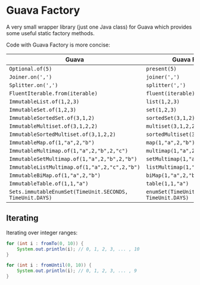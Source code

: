 Guava Factory
=============

A very small wrapper library (just one Java class) for Guava which provides some useful static factory methods.  

Code with Guava Factory is more concise:

Guava | Guava Factory
--- | ---
`Optional.of(5)` | `present(5)` 
`Joiner.on(',')` | `joiner(',')`
`Splitter.on(',')` | `splitter(',')`
`FluentIterable.from(iterable)` | `fluent(iterable)`
`ImmutableList.of(1,2,3)` | `list(1,2,3)`
`ImmutableSet.of(1,2,3)` | `set(1,2,3)`
`ImmutableSortedSet.of(3,1,2)` | `sortedSet(3,1,2)`
`ImmutableMultiset.of(3,1,2,2)` | `multiset(3,1,2,2)`
`ImmutableSortedMultiset.of(3,1,2,2)` | `sortedMultiset(3,1,2,2)`
`ImmutableMap.of(1,"a",2,"b")` | `map(1,"a",2,"b")`
`ImmutableMultimap.of(1,"a",2,"b",2,"c")` | `multimap(1,"a",2,"b",2,"c")`
`ImmutableSetMultimap.of(1,"a",2,"b",2,"b")` | `setMultimap(1,"a",2,"b",2,"b")`
`ImmutableListMultimap.of(1,"a",2,"c",2,"b")` | `listMultimap(1,"a",2,"c",2,"b")`
`ImmutableBiMap.of(1,"a",2,"b")` | `biMap(1,"a",2,"b")`
`ImmutableTable.of(1,1,"a")` | `table(1,1,"a")`
`Sets.immutableEnumSet(TimeUnit.SECONDS, TimeUnit.DAYS)` | `enumSet(TimeUnit.SECONDS, TimeUnit.DAYS)`  

## Iterating
Iterating over integer ranges:
```java
for (int i : fromTo(0, 10)) {
    System.out.println(i); // 0, 1, 2, 3, ... , 10
}

for (int i : fromUntil(0, 10)) {
    System.out.println(i); // 0, 1, 2, 3, ... , 9
}
```
